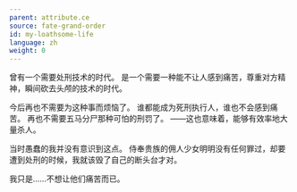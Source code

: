 ```yaml
---
parent: attribute.ce
source: fate-grand-order
id: my-loathsome-life
language: zh
weight: 0
---
```


曾有一个需要处刑技术的时代。
是一个需要一种能不让人感到痛苦，尊重对方精神，瞬间砍去头颅的技术的时代。

今后再也不需要为这种事而烦恼了。
谁都能成为死刑执行人，谁也不会感到痛苦。
再也不需要五马分尸那种可怕的刑罚了。
——这也意味着，能够有效率地大量杀人。

当时愚蠢的我并没有意识到这点。
侍奉贵族的佣人少女明明没有任何罪过，却要遭到处刑的时候，我就该毁了自己的断头台才对。

我只是……不想让他们痛苦而已。
